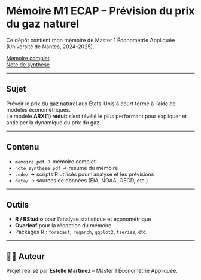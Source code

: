 # Mémoire M1 ECAP – Prévision du prix du gaz naturel

Ce dépôt contient mon mémoire de Master 1 Économétrie Appliquée (Université de Nantes, 2024-2025).

 [Mémoire complet](MARTINEZ_Estelle_Mémoire_M1ECAP.pdf)  
 [Note de synthèse](note_synthese.pdf)

---

##  Sujet
Prévoir le prix du gaz naturel aux États-Unis à court terme à l’aide de modèles économétriques.  
Le modèle **ARX(1) réduit** s’est révélé le plus performant pour expliquer et anticiper la dynamique du prix du gaz.

---

##  Contenu
- `memoire.pdf` → mémoire complet  
- `note_synthese.pdf` → résumé du mémoire  
- `code/` → scripts R utilisés pour l’analyse et les prévisions  
- `data/` → sources de données (EIA, NOAA, OECD, etc.)  
 
---

##  Outils
- **R / RStudio** pour l’analyse statistique et économétrique  
- **Overleaf** pour la rédaction du mémoire  
- Packages R : `forecast`, `rugarch`, `ggplot2`, `tseries`, etc.

---

## 👩‍💻 Auteur
Projet réalisé par **Estelle Martinez** – Master 1 Économétrie Appliquée.
